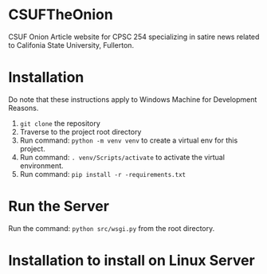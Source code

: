 # CSUFTheOnion
CSUF Onion Article website for CPSC 254 specializing in satire news related to Califonia State University, Fullerton.

# Installation
Do note that these instructions apply to Windows Machine for Development Reasons.

1. `git clone` the repository
2. Traverse to the project root directory
3. Run command: `python -m venv venv` to create a virtual env for this project.
4. Run command: `. venv/Scripts/activate` to activate the virtual environment.
5. Run command: `pip install -r -requirements.txt`

# Run the Server
Run the command: `python src/wsgi.py` from the root directory.

# Installation to install on Linux Server
